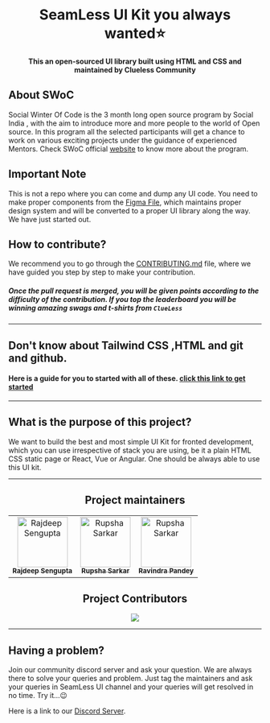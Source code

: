 
<h1 align='center'>SeamLess UI Kit you always wanted⭐</h1>
<p align='center'> <b>This an open-sourced UI library built using HTML and CSS and maintained by Clueless Community</b><p>


## About SWoC 
Social Winter Of Code is the 3 month long open source program by Social India , with the aim to introduce more and more people to the world of Open source. In this program all the selected participants will get a chance to work on various exciting projects under the guidance of experienced Mentors. Check SWoC official [website](https://swoc.getsocialnow.co/) to know more about the program.


## Important Note

This is not a repo where you can come and dump any UI code. You need to make proper components from the [Figma File](https://www.figma.com/file/0eqV7t3UKKM14UeqCSfOZb/Essential-UI---Figma-Ui-Kit-(Community)?node-id=315%3A449), which maintains proper design system and will be converted to a proper UI library along the way. We have just started out. 

## How to contribute?

We recommend you to go through the [CONTRIBUTING.md](https://github.com/Clueless-Community/web-ui-kit/blob/main/CONTRIBUTING.md) file, where we have guided you step by step to make your contribution.

##### Once the pull request is merged, you will be given points according to the difficulty of the contribution. If you top the leaderboard you will be winning amazing swags and t-shirts from `ClueLess`
---
## Don't know about Tailwind CSS ,HTML and git and github.
    
#### Here is a guide for you to started with all of these. [click this link to get started](https://github.com/Clueless-Community/web-ui-kit/blob/main/Tutorial.md)
---
## What is the purpose of this project?
    

We want to build the best and most simple UI Kit for fronted development, which you can use irrespective of stack you are using, be it a plain HTML CSS static page or React, Vue or Angular. One should be always able to use this UI kit.

---
<h2 align='center'> Project maintainers </h2>
<table align='center'>
<tr>
    <td align="center">
        <a href="https://github.com/Rajdip019">
            <img src="https://avatars.githubusercontent.com/u/91758830?v=4" width="100;" alt="Rajdeep Sengupta"/>
            <br />
            <sub><b>Rajdeep Sengupta</b></sub>
        </a>
    </td>
    <td align="center">
        <a href="https://github.com/rupsha014">
            <img src="https://avatars.githubusercontent.com/u/109761128?v=4" width="100;" alt="Rupsha Sarkar"/>
            <br/>
            <sub><b>Rupsha Sarkar</b></sub>
        </a>
    </td>
      <td align="center">
        <a href="https://github.com/RavindraP04">
            <img src="https://avatars.githubusercontent.com/u/98400348?v=4" width="100;" alt="Rupsha Sarkar"/>
            <br/>
            <sub><b>Ravindra Pandey</b></sub>
        </a>
    </td>
  </tr>
</table>

<h2 align="center"> Project Contributors </h2> 

<div align="center">
    <a href="https://github.com/Clueless-Community/seamless-ui/graphs/contributors">
    <img src="https://contrib.rocks/image?repo=Clueless-Community/seamless-ui" />
    </a>
</div>

---
## Having a problem?

Join our community discord server and ask your question. We are always there to solve your queries and problem. Just tag the maintainers and ask your queries in SeamLess UI channel and your queries will get resolved in no time. Try it...😉 

Here is a link to our [Discord Server](https://discord.gg/r5uKBGxT9T).
